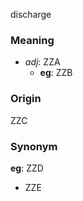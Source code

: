 discharge
### Meaning
+ _adj_: ZZA
	+ __eg__: ZZB

### Origin

ZZC

### Synonym

__eg__: ZZD

+ ZZE


